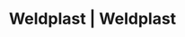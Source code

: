 ---
Filename: "eshop-products-variant112"
Link: "file:/Users/vinayakpatel/Downloads/www.weldplast.cz/eshop_products_compare/add/eshop-products-variant112"
product_name: "null"
product_id: "null"
title: "Weldplast | Weldplast"
product_desc: ""
product_specs: ""
product_downloads: ""
href: ""
p_desc_2: ""
accessories: ""
similar_products: ""
---